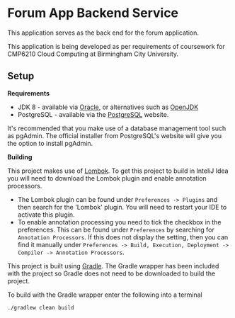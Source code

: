 # Forum App Backend Service
This application serves as the back end for the forum application.

This application is being developed as per requirements of coursework
for CMP6210 Cloud Computing at Birmingham City University.

## Setup

**Requirements**

- JDK 8 - available via [Oracle](https://www.oracle.com/java), or alternatives such as [OpenJDK](https://openjdk.java.net/)
- PostgreSQL - available via the [PostgreSQL](https://www.postgresql.org) website. 

It's recommended that you make use of a database management tool such as pgAdmin. The official installer from
PostgreSQL's website will give you the option to install pgAdmin.

**Building**

This project makes use of [Lombok](https://projectlombok.org/). To get this project to build in InteliJ Idea you
will need to download the Lombok plugin and enable annotation processors. 
 - The Lombok plugin can be found under `Preferences -> Plugins` and then search for the 'Lombok' plugin. 
 You will need to restart your IDE to activate this plugin.
 - To enable annotation processing you need to tick the checkbox in the preferences. This can be found under
 `Preferences` by searching for `Annotation Processors`. If this does not display the setting, then you can find it
 manually under `Preferences -> Build, Execution, Deployment -> Compiler -> Annotation Processors`. 

This project is built using [Gradle](https://gradle.org). The Gradle wrapper has been included with the project
so Gradle does not need to be downloaded to build the project.

To build with the Gradle wrapper enter the following into a terminal
```bash
./gradlew clean build
```